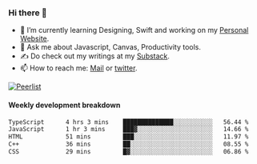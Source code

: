 ### Hi there 👋

- 🌱 I’m currently learning Designing, Swift and working on my [Personal Website](https://kvaishak.com/).
- 💬 Ask me about Javascript, Canvas,  Productivity tools. 
- :writing_hand: Do check out my writings at my [Substack](https://kvaishak.substack.com/).
- 📫 How to reach me: [Mail](mailto:vaishak.kaippanchery@gmail.com) or [twitter](https://twitter.com/kvaishack).

[![Peerlist](https://github-readme-badge.peerlist.io/api/vaishak)](https://peerlist.io/vaishak)

#### Weekly development breakdown

<!--START_SECTION:waka-->

```txt
TypeScript      4 hrs 3 mins    ██████████████░░░░░░░░░░░   56.44 %
JavaScript      1 hr 3 mins     ███▓░░░░░░░░░░░░░░░░░░░░░   14.66 %
HTML            51 mins         ███░░░░░░░░░░░░░░░░░░░░░░   11.97 %
C++             36 mins         ██░░░░░░░░░░░░░░░░░░░░░░░   08.55 %
CSS             29 mins         █▓░░░░░░░░░░░░░░░░░░░░░░░   06.86 %
```

<!--END_SECTION:waka-->
